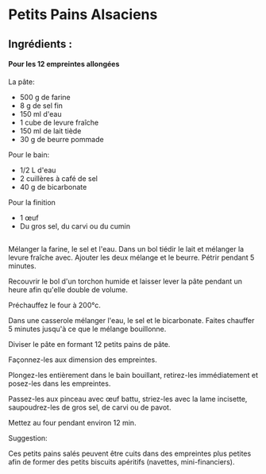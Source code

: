 # Petits Pains Alsaciens

## Ingrédients : 

#### Pour les 12 empreintes allongées

La pâte:

- 500 g de farine
- 8 g de sel fin
- 150 ml d'eau
- 1 cube de levure fraîche
- 150 ml de lait tiède
- 30 g de beurre pommade

Pour le bain:

- 1/2 L d'eau
- 2 cuillères à café de sel
- 40 g de bicarbonate

Pour la finition

- 1 œuf
- Du gros sel, du carvi ou du cumin

## 

Mélanger la farine, le sel et l'eau. Dans un bol tiédir le lait et mélanger la levure fraîche avec. Ajouter les deux mélange et le beurre. Pétrir pendant 5 minutes.

Recouvrir le bol d'un torchon humide et laisser lever la pâte pendant un heure afin qu'elle double de volume. 

Préchauffez le four à 200°c.

Dans une casserole mélanger l'eau, le sel et le bicarbonate. Faites chauffer 5 minutes jusqu'à ce que le mélange bouillonne.

Diviser le pâte en formant 12 petits pains de pâte. 

Façonnez-les aux dimension des empreintes.

Plongez-les entièrement dans le bain bouillant, retirez-les immédiatement et posez-les dans les empreintes.

Passez-les aux pinceau avec œuf battu, striez-les avec la lame incisette, saupoudrez-les de gros sel, de carvi ou de pavot.

Mettez au four pendant environ 12 min.



Suggestion: 

Ces petits pains salés peuvent être cuits dans des empreintes plus petites afin de former des petits biscuits apéritifs (navettes, mini-financiers).
